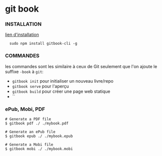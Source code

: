 # git book

###  INSTALLATION
[lien d'installation](https://github.com/GitbookIO/gitbook/blob/master/docs/setup.md 'source')
```shell
  sudo npm install gitbook-cli -g
```

### COMMANDES
les commandes sont les similaire à ceux de Git seulement que l'on ajoute le suffixe `-book` à `git`:
  * `gitbook init` pour initialiser un nouveau livre/repo
  * `gitbook serve` pour l'aperçu
  * `gitbook build` pour créer une page web statique
  * ``

### ePub, Mobi, PDF
```shell
# Generate a PDF file
$ gitbook pdf ./ ./mybook.pdf

# Generate an ePub file
$ gitbook epub ./ ./mybook.epub

# Generate a Mobi file
$ gitbook mobi ./ ./mybook.mobi
```
